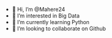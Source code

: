 - 👋 Hi, I’m @Mahere24
- 👀 I’m interested in Big Data
- 🌱 I’m currently learning Python
- 💞️ I’m looking to collaborate on Github
  


<!---
Mahere24/Mahere24 is a ✨ special ✨ repository because its `README.md` (this file) appears on your GitHub profile.
You can click the Preview link to take a look at your changes.
--->
